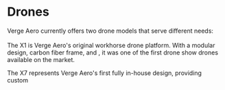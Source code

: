 # Drones

Verge Aero currently offers two drone models that serve different needs:\
\
The X1 is Verge Aero's original workhorse drone platform. With a modular design, carbon fiber frame, and , it was one of the first drone show drones available on the market. &#x20;

The X7 represents Verge Aero's first fully in-house design, providing custom&#x20;
